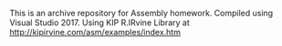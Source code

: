 This is an archive repository for Assembly homework.
Compiled using Visual Studio 2017.
Using KIP R.IRvine Library at http://kipirvine.com/asm/examples/index.htm
